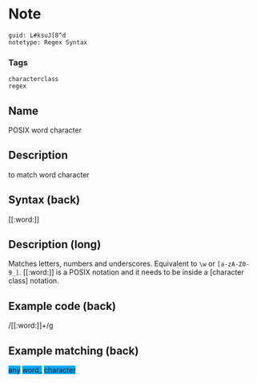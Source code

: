 # Note
```
guid: L#ksuJ[8^d
notetype: Regex Syntax
```

### Tags
```
characterclass
regex
```

## Name
POSIX word character

## Description
to match word character

## Syntax (back)
<div>
  [[:word:]]
</div>

## Description (long)
Matches letters, numbers and underscores. Equivalent to
<code>\w</code> or <code>[a-zA-Z0-9_]</code>. [[:word:]] is a POSIX
notation and it needs to be inside a [character class] notation.

## Example code (back)
<div>
  /[[:word:]]+/g
</div>

## Example matching (back)
<span style="background-color: rgb(0, 170, 255);">any</span>
<span style="background-color: rgb(0, 170, 255);">word_</span>
<span style="background-color: rgb(0, 170, 255);">character</span>
